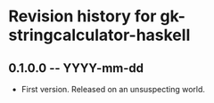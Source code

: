 # Revision history for gk-stringcalculator-haskell

## 0.1.0.0 -- YYYY-mm-dd

* First version. Released on an unsuspecting world.
